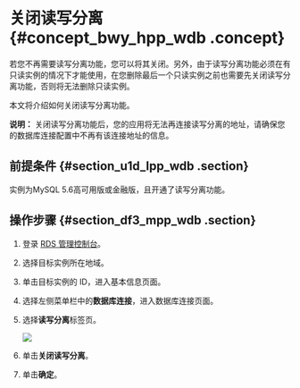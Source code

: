 # 关闭读写分离 {#concept_bwy_hpp_wdb .concept}

若您不再需要读写分离功能，您可以将其关闭。另外，由于读写分离功能必须在有只读实例的情况下才能使用，在您删除最后一个只读实例之前也需要先关闭读写分离功能，否则将无法删除只读实例。

本文将介绍如何关闭读写分离功能。

**说明：** 关闭读写分离功能后，您的应用将无法再连接读写分离的地址，请确保您的数据库连接配置中不再有该连接地址的信息。

## 前提条件 {#section_u1d_lpp_wdb .section}

实例为MySQL 5.6高可用版或金融版，且开通了读写分离功能。

## 操作步骤 {#section_df3_mpp_wdb .section}

1.  登录 [RDS 管理控制台](https://rdsnew.console.aliyun.com/console/index#/rdsList/)。
2.  选择目标实例所在地域。
3.  单击目标实例的 ID，进入基本信息页面。
4.  选择左侧菜单栏中的**数据库连接**，进入数据库连接页面。
5.  选择**读写分离**标签页。

    ![](http://static-aliyun-doc.oss-cn-hangzhou.aliyuncs.com/assets/img/7918/3101_zh-CN.png)

6.  单击**关闭读写分离**。
7.  单击**确定**。

